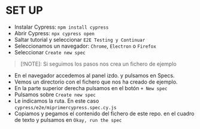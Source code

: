 # SET UP
- Instalar Cypress: `npm install cypress`
- Abrir Cypress: `npx cypress open` 
- Saltar tutorial y seleccionar `E2E Testing y Continuar`
- Seleccionamos un navegador: `Chrome`, `Electron` o `Firefox`
- Seleccionar `Create new spec`
> [!NOTE]: Si seguimos los pasos nos crea un fichero de ejemplo

- En el navegador accedemos al panel izdo. y pulsamos en Specs.
- Vemos un directorio con el fichero que nos ha creado de ejemplo.
- En la parte superior derecha pulsamos en el botón `+ New spec`
- Pulsamos sobre `Create new spec`
- Le indicamos la ruta. En este caso `cypress/e2e/miprimercypress.spec.cy.js`
- Copiamos y pegamos el contenido del fichero de este repo. en el cuadro de texto y pulsamos en `Okay, run the spec`


